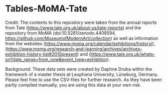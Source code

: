 # Tables-MoMA-Tate
Credit:
The contents to this repository were taken from the annual reports from Tate (https://www.tate.org.uk/about-us/tate-reports) and the repository from MoMA (doi:10.5281/zenodo.4408594, https://github.com/MuseumofModernArt/collection) as well as information from the websites 
(https://www.moma.org/calendar/exhibitions/history/), (https://www.moma.org/research-and-learning/archives/archives-exhibition-history-list#2010present) and (https://www.tate.org.uk/whats-on?date_range=from_now&event_type=exhibition).

Background:
These data sets were created by Daphne Druba within the framework of a master thesis at Leuphana University, Lüneburg, Germany. 
Please feel free to use the CSV-files for further research. As they have been partly compiled manually, you are using this data at your own risk.
